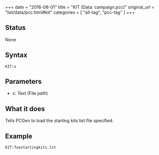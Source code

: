 +++
date = "2016-08-01"
title = "KIT (Data: campaign.pcc)"
original_url = "list/data/pcc.html#kit"
categories = [ "all-tag", "pcc-tag" ]
+++

## Status

None

## Syntax

`KIT:x`

## Parameters

-   x: Text (File path)



What it does
------------

Tells PCGen to load the starting kits list file specified.

Example
-------

`KIT:foostartingkits.lst`

